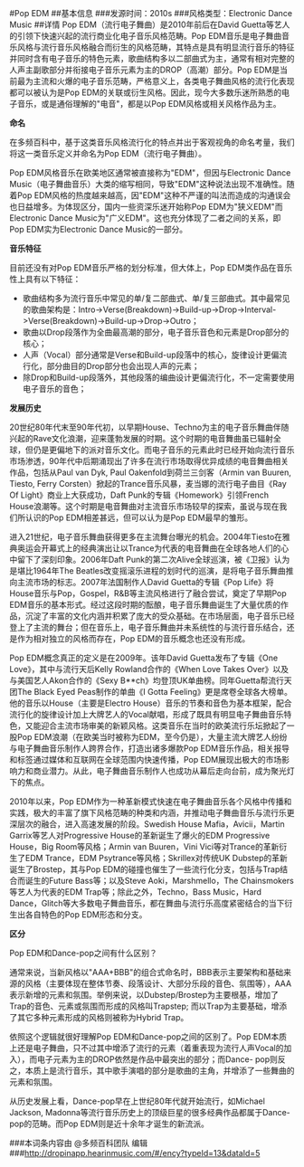 #Pop EDM
##基本信息
###发源时间：2010s
###风格类型：Electronic Dance Music
##详情
Pop EDM（流行电子舞曲）是2010年前后在David Guetta等艺人的引领下快速兴起的流行商业化电子音乐风格范畴。Pop
EDM音乐是电子舞曲音乐风格与流行音乐风格融合而衍生的风格范畴，其特点是具有明显流行音乐的特征并同时含有电子音乐的特色元素，歌曲结构多以二部曲式为主，通常有相对完整的人声主副歌部分并衔接电子音乐元素为主的DROP（高潮）部分。Pop
EDM是当前最为主流和火爆的电子音乐范畴，严格意义上，各类电子舞曲风格的流行化表现都可以被认为是Pop
EDM的关联或衍生风格。因此，现今大多数乐迷所熟悉的电子音乐，或是通俗理解的"电音"，都是以Pop EDM风格或相关风格作品为主。



**命名**

在多频百科中，基于这类音乐风格流行化的特点并出于客观视角的命名考量，我们将这一类音乐定义并命名为Pop EDM（流行电子舞曲）。



Pop EDM风格音乐在欧美地区通常被直接称为"EDM"，但因与Electronic Dance
Music（电子舞曲音乐）大类的缩写相同，导致"EDM"这种说法出现不准确性。随着Pop
EDM风格的热度越来越高，因"EDM"这种不严谨的叫法而造成的沟通误会也日益增多。为体现区分，国内一些资深乐迷开始称Pop
EDM为"狭义EDM"而Electronic Dance Music为"广义EDM"。这也充分体现了二者之间的关系，即Pop EDM实为Electronic
Dance Music的一部分。



**音乐特征**

目前还没有对Pop EDM音乐严格的划分标准，但大体上，Pop EDM类作品在音乐性上具有以下特征：



  * 歌曲结构多为流行音乐中常见的单/复二部曲式、单/复三部曲式。其中最常见的歌曲架构是：Intro->Verse(Breakdown)->Build-up->Drop->Interval->Verse(Breakdown)->Build-up->Drop->Outro；
  * 歌曲以Drop段落作为全曲最高潮的部分，电子音乐音色和元素是Drop部分的核心；
  * 人声（Vocal）部分通常是Verse和Build-up段落中的核心，旋律设计更偏流行化，部分曲目的Drop部分也会出现人声的元素；
  * 除Drop和Build-up段落外，其他段落的编曲设计更偏流行化，不一定需要使用电子音乐的音色；



**发展历史**

20世纪80年代末至90年代初，以早期House、Techno为主的电子音乐舞曲伴随兴起的Rave文化浪潮，迎来蓬勃发展的时期。这个时期的电音舞曲虽已辐射全球，但仍是更偏地下的派对音乐文化。而电子音乐的元素此时已经开始向流行音乐市场渗透，90年代中后期涌现出了许多在流行市场取得优异成绩的电音舞曲相关作品，包括从Paul
van Dyk, Paul Oakenfold到荷兰三剑客（Armin van Buuren, Tiesto, Ferry
Corsten）掀起的Trance音乐风暴，麦当娜的流行电子曲目《Ray Of Light》商业上大获成功，Daft
Punk的专辑《Homework》引领French House浪潮等。这个时期是电音舞曲对主流音乐市场较早的探索，虽说与现在我们所认识的Pop
EDM相差甚远，但可以认为是Pop EDM最早的雏形。



进入21世纪，电子音乐舞曲获得更多在主流舞台曝光的机会。2004年Tiesto在雅典奥运会开幕式上的经典演出让以Trance为代表的电音舞曲在全球各地人们的心中留下了深刻印象。2006年Daft
Punk的第二次Alive全球巡演，被《卫报》认为是堪比1964年The
Beatles改变摇滚乐进程的划时代的巡演，是将电子音乐舞曲推向主流市场的标志。2007年法国制作人David Guetta的专辑《Pop
Life》将House音乐与Pop，Gospel，R&B等主流风格进行了融合尝试，奠定了早期Pop
EDM音乐的基本形式。经过这段时期的酝酿，电子音乐舞曲诞生了大量优质的作品，沉淀了丰富的文化内涵并积累了庞大的受众基础。在市场层面，电子音乐已经登上了主流的舞台；但在音乐上，电子音乐舞曲并未系统性的与流行音乐结合，还是作为相对独立的风格而存在，Pop
EDM的音乐概念也还没有形成。



Pop EDM概念真正的定义是在2009年。该年David Guetta发布了专辑《One Love》，其中与流行天后Kelly
Rowland合作的《When Love Takes Over》以及与美国艺人Akon合作的《Sexy
B**ch》均登顶UK单曲榜。同年Guetta帮流行天团The Black Eyed Peas制作的单曲《I Gotta
Feeling》更是席卷全球各大榜单。他的音乐以House（主要是Electro
House）音乐的节奏和音色为基本框架，配合流行化的旋律设计加上大牌艺人的Vocal献唱，形成了既具有明显电子舞曲音乐特色，又能迎合主流市场审美的新颖风格。这类音乐在当时的欧美流行乐坛掀起了一股Pop
EDM浪潮（在欧美当时被称为EDM，至今仍是），大量主流大牌艺人纷纷与电子舞曲音乐制作人跨界合作，打造出诸多爆款Pop
EDM音乐作品，相关报导和标签通过媒体和互联网在全球范围内快速传播，Pop
EDM展现出极大的市场影响力和商业潜力。从此，电子舞曲音乐制作人也成功从幕后走向台前，成为聚光灯下的焦点。



2010年以来，Pop
EDM作为一种革新模式快速在电子舞曲音乐各个风格中传播和实践，极大的丰富了旗下风格范畴的种类和内涵，并推动电子舞曲音乐与流行乐更深层次的融合，进入高速发展的阶段。Swedish
House Mafia，Avicii，Martin Garrix等艺人对Progressive House的革新诞生了爆火的EDM Progressive
House，Big Room等风格；Armin van Buuren，Vini Vici等对Trance的革新衍生了EDM Trance，EDM
Psytrance等风格；Skrillex对传统UK Dubstep的革新诞生了Brostep，其与Pop
EDM的碰撞也催生了一些流行化分支，包括与Trap结合而诞生的Future Bass等；以及Steve Aoki，Marshmello，The
Chainsmokers等艺人为代表的EDM Trap等；除此之外，Techno，Bass Music，Hard
Dance，Glitch等大多数电子舞曲音乐，都在舞曲与流行乐高度紧密结合的当下衍生出各自特色的Pop EDM形态和分支。



**区分**

Pop EDM和Dance-pop之间有什么区别？



通常来说，当新风格以"AAA+BBB"的组合式命名时，BBB表示主要架构和基础来源的风格（主要体现在整体节奏、段落设计、大部分乐段的音色、氛围等），AAA表示新增的元素和氛围。举例来说，以Dubstep/Brostep为主要根基，增加了Trap的音色、元素或氛围而形成的风格叫Trapstep;
而以Trap为主要基础，增添了其它多种元素形成的风格则被称为Hybrid Trap。



依照这个逻辑就很好理解Pop EDM和Dance-pop之间的区别了。Pop
EDM本质上还是电子舞曲，只不过其中增添了流行的元素（着重表现为流行人声Vocal的加入），而电子元素为主的DROP依然是作品中最突出的部分；而Dance-
pop则反之，本质上是流行音乐，其中歌手演唱的部分是歌曲的主角，并增添了一些舞曲的元素和氛围。



从历史发展上看，Dance-pop早在上世纪80年代就开始流行，如Michael Jackson,
Madonna等流行音乐历史上的顶级巨星的很多经典作品都属于Dance-pop的范畴。而Pop EDM则是近十余年才诞生的新流派。

###本词条内容由 @多频百科团队 编辑
###http://dropinapp.hearinmusic.com/#/ency?typeId=13&dataId=5
